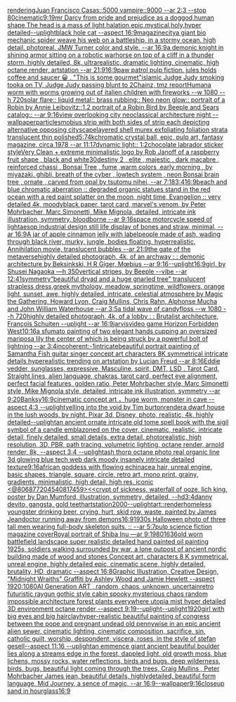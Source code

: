 [rendering](https://www.ebank.nz/aiartgenerator?category=rendering)[Juan Francisco Casas::5000 vampire::9000 --ar 2:3 --stop 80](https://www.ebank.nz/aiartgenerator?category=Juan%20Francisco%20Casas%3A%3A5000%20vampire%3A%3A9000%20--ar%202%3A3%20--stop%2080)[cinematic](https://www.ebank.nz/aiartgenerator?category=cinematic)[9:19](https://www.ebank.nz/aiartgenerator?category=9%3A19)[mr Darcy from pride and prejudice as a dog](https://www.ebank.nz/aiartgenerator?category=mr%20Darcy%20from%20pride%20and%20prejudice%20as%20a%20dog)[god,human shape,The head is a mass of light,halation,epic,mystical,holy,hyper detailed](https://www.ebank.nz/aiartgenerator?category=god%2Chuman%20shape%2CThe%20head%20is%20a%20mass%20of%20light%2Chalation%2Cepic%2Cmystical%2Choly%2Chyper%20detailed)[--uplight](https://www.ebank.nz/aiartgenerator?category=--uplight)[black hole cat --aspect 16:9](https://www.ebank.nz/aiartgenerator?category=black%20hole%20cat%20--aspect%2016%3A9)[magazine](https://www.ebank.nz/aiartgenerator?category=magazine)[city](https://www.ebank.nz/aiartgenerator?category=city)[a giant bio mechanic spider weave his web on a battleship, in a stormy ocean. high detail. photoreal. JMW Turner color and style. --ar 16:9](https://www.ebank.nz/aiartgenerator?category=a%20giant%20bio%20mechanic%20spider%20weave%20his%20web%20on%20a%20battleship%2C%20in%20a%20stormy%20ocean.%20high%20detail.%20photoreal.%20JMW%20Turner%20color%20and%20style.%20--ar%2016%3A9)[a demonic knight in shining armor sitting on a robotic warhorse on top of a cliff in a thunder storm, highly detailed, 8k, ultrarealistic, dramatic lighting, cinematic, high octane render, artstation --ar 21:9](https://www.ebank.nz/aiartgenerator?category=a%20demonic%20knight%20in%20shining%20armor%20sitting%20on%20a%20robotic%20warhorse%20on%20top%20of%20a%20cliff%20in%20a%20thunder%20storm%2C%20highly%20detailed%2C%208k%2C%20ultrarealistic%2C%20dramatic%20lighting%2C%20cinematic%2C%20high%20octane%20render%2C%20artstation%20--ar%2021%3A9)[16:9](https://www.ebank.nz/aiartgenerator?category=16%3A9)[paw patrol pulp fiction. jules holds coffee and saucer 😀 . "This is some gourmet"](https://www.ebank.nz/aiartgenerator?category=paw%20patrol%20pulp%20fiction.%20jules%20holds%20coffee%20and%20saucer%20%F0%9F%98%80%20.%20%22This%20is%20some%20gourmet%22)[islamic Judge Judy smoking tooka on TV, Judge Judy passing blunt to 2Chainz, tmz report](https://www.ebank.nz/aiartgenerator?category=islamic%20Judge%20Judy%20smoking%20tooka%20on%20TV%2C%20Judge%20Judy%20passing%20blunt%20to%202Chainz%2C%20tmz%20report)[Human](https://www.ebank.nz/aiartgenerator?category=Human)[a worm with worms growing out of it](https://www.ebank.nz/aiartgenerator?category=a%20worm%20with%20worms%20growing%20out%20of%20it)[alien children with fireworks --w 1080 --h 720](https://www.ebank.nz/aiartgenerator?category=alien%20children%20with%20fireworks%20--w%201080%20--h%20720)[solar flare:: liquid metal:: brass rubbing:: Neo neon glow::  portrait of a Robin by Annie Leibovitz::1.2 portrait of a Robin Bird by Beeple and Sears catalog:: --ar 9:16](https://www.ebank.nz/aiartgenerator?category=solar%20flare%3A%3A%20liquid%20metal%3A%3A%20brass%20rubbing%3A%3A%20Neo%20neon%20glow%3A%3A%20%20portrait%20of%20a%20Robin%20by%20Annie%20Leibovitz%3A%3A1.2%20portrait%20of%20a%20Robin%20Bird%20by%20Beeple%20and%20Sears%20catalog%3A%3A%20--ar%209%3A16)[view overlooking city neoclassical architecture night --wallpaper](https://www.ebank.nz/aiartgenerator?category=view%20overlooking%20city%20neoclassical%20architecture%20night%20--wallpaper)[particles](https://www.ebank.nz/aiartgenerator?category=particles)[mobius strip with both sides of strip each depicting alternative opposing cityscape](https://www.ebank.nz/aiartgenerator?category=mobius%20strip%20with%20both%20sides%20of%20strip%20each%20depicting%20alternative%20opposing%20cityscape)[layered shell murex exfoliating foliation strata translucent thin polished](https://www.ebank.nz/aiartgenerator?category=layered%20shell%20murex%20exfoliating%20foliation%20strata%20translucent%20thin%20polished)[5:7](https://www.ebank.nz/aiartgenerator?category=5%3A7)[4k](https://www.ebank.nz/aiartgenerator?category=4k)[chromatic crystal ball, epic, pulp art, fantasy magazine, circa 1978 --ar 11:17](https://www.ebank.nz/aiartgenerator?category=chromatic%20crystal%20ball%2C%20epic%2C%20pulp%20art%2C%20fantasy%20magazine%2C%20circa%201978%20--ar%2011%3A17)[dynamic light:: ](https://www.ebank.nz/aiartgenerator?category=dynamic%20light%3A%3A%20)[1:2](https://www.ebank.nz/aiartgenerator?category=1%3A2)[chocolate labrador sticker style](https://www.ebank.nz/aiartgenerator?category=chocolate%20labrador%20sticker%20style)[Very Clean + extreme minimalistic  logo by Rob Janoff of a raspberry fruit shape , black and white](https://www.ebank.nz/aiartgenerator?category=Very%20Clean%20%2B%20extreme%20minimalistic%20%20logo%20by%20Rob%20Janoff%20of%20a%20raspberry%20fruit%20shape%20%2C%20black%20and%20white)[30](https://www.ebank.nz/aiartgenerator?category=30)[destiny 2 , elite , majestic , dark macabre  , reinforced chassi ,  Bonsai Tree , fume ,warm colors ,early morning  , by miyazaki, ghibli, breath of the cyber , lowtech system , neon Bonsai brain tree , ornate , carved from opal by tsutomu nihei, --ar 7:18](https://www.ebank.nz/aiartgenerator?category=destiny%202%20%2C%20elite%20%2C%20majestic%20%2C%20dark%20macabre%20%20%2C%20reinforced%20chassi%20%2C%20%20Bonsai%20Tree%20%2C%20fume%20%2Cwarm%20colors%20%2Cearly%20morning%20%20%2C%20by%20miyazaki%2C%20ghibli%2C%20breath%20of%20the%20cyber%20%2C%20lowtech%20system%20%2C%20neon%20Bonsai%20brain%20tree%20%2C%20ornate%20%2C%20carved%20from%20opal%20by%20tsutomu%20nihei%2C%20--ar%207%3A18)[3:4](https://www.ebank.nz/aiartgenerator?category=3%3A4)[16:9](https://www.ebank.nz/aiartgenerator?category=16%3A9)[beach and blue chromatic aberration :: degraded organic statues stand in the red ocean with a red paint splatter on the moon, night time, Evangelion :: very detailed 4k, moody](https://www.ebank.nz/aiartgenerator?category=beach%20and%20blue%20chromatic%20aberration%20%3A%3A%20degraded%20organic%20statues%20stand%20in%20the%20red%20ocean%20with%20a%20red%20paint%20splatter%20on%20the%20moon%2C%20night%20time%2C%20Evangelion%20%3A%3A%20very%20detailed%204k%2C%20moody)[black paper, tarot card, marvel's venom, by Peter Mohrbacher, Marc Simonetti, Mike Mignola, detailed, intricate ink illustration, symmetry, bloodborne --ar 9:16](https://www.ebank.nz/aiartgenerator?category=black%20paper%2C%20tarot%20card%2C%20marvel%27s%20venom%2C%20by%20Peter%20Mohrbacher%2C%20Marc%20Simonetti%2C%20Mike%20Mignola%2C%20detailed%2C%20intricate%20ink%20illustration%2C%20symmetry%2C%20bloodborne%20--ar%209%3A16)[space motorcycle speed of light](https://www.ebank.nz/aiartgenerator?category=space%20motorcycle%20speed%20of%20light)[aesop industrial design still life display of bones and straw, minimal, --ar 16:9](https://www.ebank.nz/aiartgenerator?category=aesop%20industrial%20design%20still%20life%20display%20of%20bones%20and%20straw%2C%20minimal%2C%20--ar%2016%3A9)[A jar of apple cinnamon jelly with label](https://www.ebank.nz/aiartgenerator?category=A%20jar%20of%20apple%20cinnamon%20jelly%20with%20label)[people made of ash, wading through black river, murky, jungle, bodies floating, hyperrealistic, Annihilation movie, translucent bubbles --ar 21:9](https://www.ebank.nz/aiartgenerator?category=people%20made%20of%20ash%2C%20wading%20through%20black%20river%2C%20murky%2C%20jungle%2C%20bodies%20floating%2C%20hyperrealistic%2C%20Annihilation%20movie%2C%20translucent%20bubbles%20--ar%2021%3A9)[the gate of the metaverse](https://www.ebank.nz/aiartgenerator?category=the%20gate%20of%20the%20metaverse)[highly detailed photograph, 4k, of an archway : : demonic architecture by Beksinkski, H R Giger, Mœbius --ar 9:16](https://www.ebank.nz/aiartgenerator?category=highly%20detailed%20photograph%2C%204k%2C%20of%20an%20archway%20%3A%20%3A%20demonic%20architecture%20by%20Beksinkski%2C%20H%20R%20Giger%2C%20M%C5%93bius%20--ar%209%3A16)[--uplight](https://www.ebank.nz/aiartgenerator?category=--uplight)[16:9](https://www.ebank.nz/aiartgenerator?category=16%3A9)[girl, by Shusei Nagaoka —h 350](https://www.ebank.nz/aiartgenerator?category=girl%2C%20by%20Shusei%20Nagaoka%20%E2%80%94h%20350)[vertical stripes, by Beeple --vibe --ar 12:41](https://www.ebank.nz/aiartgenerator?category=vertical%20stripes%2C%20by%20Beeple%20--vibe%20--ar%2012%3A41)[symmetry](https://www.ebank.nz/aiartgenerator?category=symmetry)[“beautiful dryad and a huge gnarled tree" translucent strapless dress,greek mythology, meadow, springtime, wildflowers, orange light, sunset, awe, highly detailed, intricate, celestial atmosphere by Magic the Gathering, Howard Lyon, Craig Mullins, Chris Rahn, Alphonse Mucha and John William Waterhouse --ar 3:5](https://www.ebank.nz/aiartgenerator?category=%E2%80%9Cbeautiful%20dryad%20and%20a%20huge%20gnarled%20tree%22%20translucent%20strapless%20dress%2Cgreek%20mythology%2C%20meadow%2C%20springtime%2C%20wildflowers%2C%20orange%20light%2C%20sunset%2C%20awe%2C%20highly%20detailed%2C%20intricate%2C%20celestial%20atmosphere%20by%20Magic%20the%20Gathering%2C%20Howard%20Lyon%2C%20Craig%20Mullins%2C%20Chris%20Rahn%2C%20Alphonse%20Mucha%20and%20John%20William%20Waterhouse%20--ar%203%3A5)[a tidal wave of candyfloss --w 1080 --h 720](https://www.ebank.nz/aiartgenerator?category=a%20tidal%20wave%20of%20candyfloss%20--w%201080%20--h%20720)[highly detailed photograph, 4k, of a lobby : : Brutalist architecture, François Schuiten --uplight --ar 16:9](https://www.ebank.nz/aiartgenerator?category=highly%20detailed%20photograph%2C%204k%2C%20of%20a%20lobby%20%3A%20%3A%20Brutalist%20architecture%2C%20Fran%C3%A7ois%20Schuiten%20--uplight%20--ar%2016%3A9)[jarvis](https://www.ebank.nz/aiartgenerator?category=jarvis)[video game Horizon Forbidden West](https://www.ebank.nz/aiartgenerator?category=video%20game%20Horizon%20Forbidden%20West)[10:16](https://www.ebank.nz/aiartgenerator?category=10%3A16)[a sfumato painting of two elegant hands cupping an oversized mariposa lily the center of which is being struck by a powerful bolt of lightning --ar 3:4](https://www.ebank.nz/aiartgenerator?category=a%20sfumato%20painting%20of%20two%20elegant%20hands%20cupping%20an%20oversized%20mariposa%20lily%20the%20center%20of%20which%20is%20being%20struck%20by%20a%20powerful%20bolt%20of%20lightning%20--ar%203%3A4)[incoherent:-1](https://www.ebank.nz/aiartgenerator?category=incoherent%3A-1)[intricate](https://www.ebank.nz/aiartgenerator?category=intricate)[beautiful portrait painting of Samantha Fish guitar singer concept art characters 8K symmetrical intricate details hyperealistic trending on artstation by Lucian Freud --ar 8:16](https://www.ebank.nz/aiartgenerator?category=beautiful%20portrait%20painting%20of%20Samantha%20Fish%20guitar%20singer%20concept%20art%20characters%208K%20symmetrical%20intricate%20details%20hyperealistic%20trending%20on%20artstation%20by%20Lucian%20Freud%20--ar%208%3A16)[Eddie vedder, sunglasses, expressive, Masculine, spirit, DMT, LSD , Tarot Card, Straight lines, alien language, chakras, tarot card, perfect eye alignment, perfect facial features, golden ratio, Peter Mohrbacher style, Marc Simonetti style, Mike Mignola style, detailed, intricate ink illustration, symmetry --ar 9:20](https://www.ebank.nz/aiartgenerator?category=Eddie%20vedder%2C%20sunglasses%2C%20expressive%2C%20Masculine%2C%20spirit%2C%20DMT%2C%20LSD%20%2C%20Tarot%20Card%2C%20Straight%20lines%2C%20alien%20language%2C%20chakras%2C%20tarot%20card%2C%20perfect%20eye%20alignment%2C%20perfect%20facial%20features%2C%20golden%20ratio%2C%20Peter%20Mohrbacher%20style%2C%20Marc%20Simonetti%20style%2C%20Mike%20Mignola%20style%2C%20detailed%2C%20intricate%20ink%20illustration%2C%20symmetry%20--ar%209%3A20)[Banksy](https://www.ebank.nz/aiartgenerator?category=Banksy)[16:9](https://www.ebank.nz/aiartgenerator?category=16%3A9)[cinematic concept art ，huge worm, monster in cave  --aspect 4:3 --uplight](https://www.ebank.nz/aiartgenerator?category=cinematic%20concept%20art%20%EF%BC%8Chuge%20worm%2C%20monster%20in%20cave%20%20--aspect%204%3A3%20--uplight)[yelling into the void by Tim burton](https://www.ebank.nz/aiartgenerator?category=yelling%20into%20the%20void%20by%20Tim%20burton)[render](https://www.ebank.nz/aiartgenerator?category=render)[a dwarf house in the lush woods, by night, Pixar 3d, Disney, photo, realistic, 4k, highly detailed](https://www.ebank.nz/aiartgenerator?category=a%20dwarf%20house%20in%20the%20lush%20woods%2C%20by%20night%2C%20Pixar%203d%2C%20Disney%2C%20photo%2C%20realistic%2C%204k%2C%20highly%20detailed)[--uplight](https://www.ebank.nz/aiartgenerator?category=--uplight)[an ancient ornate intricate old tome spell book with the sigil symbol of a candle emblazoned on the cover, cinematic, realistic, intricate detail, finely detailed, small details, extra detail, photorealistic, high resolution, 3D, PBR, path tracing, volumetric lighting, octane render, arnold render, 8k, --aspect 3:4 --uplight](https://www.ebank.nz/aiartgenerator?category=an%20ancient%20ornate%20intricate%20old%20tome%20spell%20book%20with%20the%20sigil%20symbol%20of%20a%20candle%20emblazoned%20on%20the%20cover%2C%20cinematic%2C%20realistic%2C%20intricate%20detail%2C%20finely%20detailed%2C%20small%20details%2C%20extra%20detail%2C%20photorealistic%2C%20high%20resolution%2C%203D%2C%20PBR%2C%20path%20tracing%2C%20volumetric%20lighting%2C%20octane%20render%2C%20arnold%20render%2C%208k%2C%20--aspect%203%3A4%20--uplight)[ash thorp octane photo real organic line 3d glowing blue tech web dark moody insanely intricate detailed texture](https://www.ebank.nz/aiartgenerator?category=ash%20thorp%20octane%20photo%20real%20organic%20line%203d%20glowing%20blue%20tech%20web%20dark%20moody%20insanely%20intricate%20detailed%20texture)[9:16](https://www.ebank.nz/aiartgenerator?category=9%3A16)[african goddess with flowing echinacea hair, unreal engine, basic shapes, triangle, square, circle, retro art, mono print, grainy, gradients, minimalistic, high detail, high res, iconic <@806877204540817459>](https://www.ebank.nz/aiartgenerator?category=african%20goddess%20with%20flowing%20echinacea%20hair%2C%20unreal%20engine%2C%20basic%20shapes%2C%20triangle%2C%20square%2C%20circle%2C%20retro%20art%2C%20mono%20print%2C%20grainy%2C%20gradients%2C%20minimalistic%2C%20high%20detail%2C%20high%20res%2C%20iconic%20%3C%40806877204540817459%3E)[<<crypt of sickness, waterfall of ooze, lich king, poster by Dan Mumford, illustration, symmetry, detailed, --hd](https://www.ebank.nz/aiartgenerator?category=%3C%3Ccrypt%20of%20sickness%2C%20waterfall%20of%20ooze%2C%20lich%20king%2C%20poster%20by%20Dan%20Mumford%2C%20illustration%2C%20symmetry%2C%20detailed%2C%20--hd)[3:4](https://www.ebank.nz/aiartgenerator?category=3%3A4)[danny devito, gangsta, gold teeth](https://www.ebank.nz/aiartgenerator?category=danny%20devito%2C%20gangsta%2C%20gold%20teeth)[artstation](https://www.ebank.nz/aiartgenerator?category=artstation)[2000](https://www.ebank.nz/aiartgenerator?category=2000)[--uplight](https://www.ebank.nz/aiartgenerator?category=--uplight)[art::](https://www.ebank.nz/aiartgenerator?category=art%3A%3A)[render](https://www.ebank.nz/aiartgenerator?category=render)[homeless youngster drinking beer, crying, hurt, skid row, waste, painted by James Jean](https://www.ebank.nz/aiartgenerator?category=homeless%20youngster%20drinking%20beer%2C%20crying%2C%20hurt%2C%20skid%20row%2C%20waste%2C%20painted%20by%20James%20Jean)[doctor running away from demons](https://www.ebank.nz/aiartgenerator?category=doctor%20running%20away%20from%20demons)[16:9](https://www.ebank.nz/aiartgenerator?category=16%3A9)[1930s Halloween photo of three tall men wearing full-body skeleton suits. :: --ar 5:7](https://www.ebank.nz/aiartgenerator?category=1930s%20Halloween%20photo%20of%20three%20tall%20men%20wearing%20full-body%20skeleton%20suits.%20%3A%3A%20--ar%205%3A7)[pulp science fiction magazine cover](https://www.ebank.nz/aiartgenerator?category=pulp%20science%20fiction%20magazine%20cover)[Royal portrait of Shiba Inu —ar 9:19](https://www.ebank.nz/aiartgenerator?category=Royal%20portrait%20of%20Shiba%20Inu%20%E2%80%94ar%209%3A19)[80](https://www.ebank.nz/aiartgenerator?category=80)[1636](https://www.ebank.nz/aiartgenerator?category=1636)[old worn battlefield landscape super realistic detailed hand painted oil painting 1925s, soldiers walking surrounded by war, a lone outpost of ancient nordic building made of wood and stones Concept art, characters 8 K symmetrical, unreal engine, highly detailed  epic, cinematic scene, highly detailed,  brutality, HD, dramatic --aspect 16:8](https://www.ebank.nz/aiartgenerator?category=old%20worn%20battlefield%20landscape%20super%20realistic%20detailed%20hand%20painted%20oil%20painting%201925s%2C%20soldiers%20walking%20surrounded%20by%20war%2C%20a%20lone%20outpost%20of%20ancient%20nordic%20building%20made%20of%20wood%20and%20stones%20Concept%20art%2C%20characters%208%20K%20symmetrical%2C%20unreal%20engine%2C%20highly%20detailed%20%20epic%2C%20cinematic%20scene%2C%20highly%20detailed%2C%20%20brutality%2C%20HD%2C%20dramatic%20--aspect%2016%3A8)[Graphic Illustration, Creative Design, "Midnight Wraiths" Graffiti by Ashley Wood and Jamie Hewlett --aspect 1920:1080](https://www.ebank.nz/aiartgenerator?category=Graphic%20Illustration%2C%20Creative%20Design%2C%20%22Midnight%20Wraiths%22%20Graffiti%20by%20Ashley%20Wood%20and%20Jamie%20Hewlett%20--aspect%201920%3A1080)[AI Generation ART , random, chaos, unknown, uncertain](https://www.ebank.nz/aiartgenerator?category=AI%20Generation%20ART%20%2C%20random%2C%20chaos%2C%20unknown%2C%20uncertain)[retro futuristic raygun gothic style cabin spooky mysterious chaos random impossible architecture forest plants everywhere utopia mist hyper detailed 3D environment octane render --aspect 9:19](https://www.ebank.nz/aiartgenerator?category=retro%20futuristic%20raygun%20gothic%20style%20cabin%20spooky%20mysterious%20chaos%20random%20impossible%20architecture%20forest%20plants%20everywhere%20utopia%20mist%20hyper%20detailed%203D%20environment%20octane%20render%20--aspect%209%3A19)[--uplight](https://www.ebank.nz/aiartgenerator?category=--uplight)[--uplight](https://www.ebank.nz/aiartgenerator?category=--uplight)[1920](https://www.ebank.nz/aiartgenerator?category=1920)[girl with big eyes and big hair](https://www.ebank.nz/aiartgenerator?category=girl%20with%20big%20eyes%20and%20big%20hair)[clay](https://www.ebank.nz/aiartgenerator?category=clay)[hyper-realistic beautiful painting of congress between the pope and pregnant undead old pennywise in an epic ancient alien sewer, cinematic lighting, cinematic composition, sacrifice, sin, catholic guilt, worship, despondent, viscera, roses, in the style of stefan gesell--aspect 11:16 --uplight](https://www.ebank.nz/aiartgenerator?category=hyper-realistic%20beautiful%20painting%20of%20congress%20between%20the%20pope%20and%20pregnant%20undead%20old%20pennywise%20in%20an%20epic%20ancient%20alien%20sewer%2C%20cinematic%20lighting%2C%20cinematic%20composition%2C%20sacrifice%2C%20sin%2C%20catholic%20guilt%2C%20worship%2C%20despondent%2C%20viscera%2C%20roses%2C%20in%20the%20style%20of%20stefan%20gesell--aspect%2011%3A16%20--uplight)[an emmence giant ancient  beautiful boulder lies along a  streams edge in  the forest,  dappled light, old growth moss,  blue lichens, mossy rocks, water reflections,  birds and bugs, deep wilderness, birds, bugs, beautiful light coming through the trees, Craig Mullins , Peter Mohrbacher James jean,  beautiful details, highlydetailed, beautiful form language, Mid Journey, a sence of magic, --ar 16:9](https://www.ebank.nz/aiartgenerator?category=an%20emmence%20giant%20ancient%20%20beautiful%20boulder%20lies%20along%20a%20%20streams%20edge%20in%20%20the%20forest%2C%20%20dappled%20light%2C%20old%20growth%20moss%2C%20%20blue%20lichens%2C%20mossy%20rocks%2C%20water%20reflections%2C%20%20birds%20and%20bugs%2C%20deep%20wilderness%2C%20birds%2C%20bugs%2C%20beautiful%20light%20coming%20through%20the%20trees%2C%20Craig%20Mullins%20%2C%20Peter%20Mohrbacher%20James%20jean%2C%20%20beautiful%20details%2C%20highlydetailed%2C%20beautiful%20form%20language%2C%20Mid%20Journey%2C%20a%20sence%20of%20magic%2C%20--ar%2016%3A9)[--wallpaper](https://www.ebank.nz/aiartgenerator?category=--wallpaper)[9:16](https://www.ebank.nz/aiartgenerator?category=9%3A16)[closeup sand in hourglass](https://www.ebank.nz/aiartgenerator?category=closeup%20sand%20in%20hourglass)[16:9](https://www.ebank.nz/aiartgenerator?category=16%3A9)